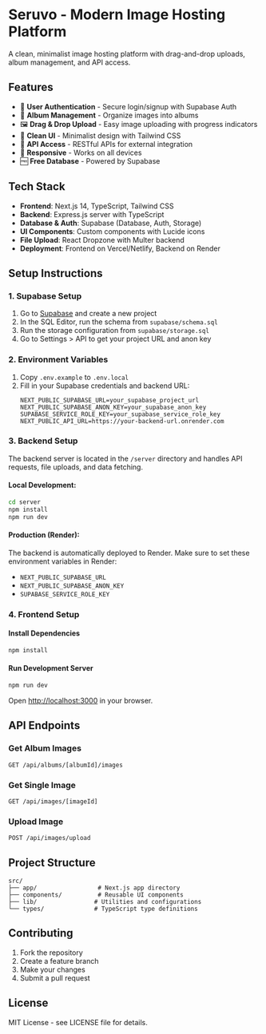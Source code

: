 # Seruvo - Modern Image Hosting Platform

A clean, minimalist image hosting platform with drag-and-drop uploads, album management, and API access.

## Features

- 🔐 **User Authentication** - Secure login/signup with Supabase Auth
- 📁 **Album Management** - Organize images into albums
- 🖼️ **Drag & Drop Upload** - Easy image uploading with progress indicators
- 🎨 **Clean UI** - Minimalist design with Tailwind CSS
- 🔗 **API Access** - RESTful APIs for external integration
- 📱 **Responsive** - Works on all devices
- 🆓 **Free Database** - Powered by Supabase

## Tech Stack

- **Frontend**: Next.js 14, TypeScript, Tailwind CSS
- **Backend**: Express.js server with TypeScript
- **Database & Auth**: Supabase (Database, Auth, Storage)
- **UI Components**: Custom components with Lucide icons
- **File Upload**: React Dropzone with Multer backend
- **Deployment**: Frontend on Vercel/Netlify, Backend on Render

## Setup Instructions

### 1. Supabase Setup

1. Go to [Supabase](https://supabase.com) and create a new project
2. In the SQL Editor, run the schema from `supabase/schema.sql`
3. Run the storage configuration from `supabase/storage.sql`
4. Go to Settings > API to get your project URL and anon key

### 2. Environment Variables

1. Copy `.env.example` to `.env.local`
2. Fill in your Supabase credentials and backend URL:
   ```
   NEXT_PUBLIC_SUPABASE_URL=your_supabase_project_url
   NEXT_PUBLIC_SUPABASE_ANON_KEY=your_supabase_anon_key
   SUPABASE_SERVICE_ROLE_KEY=your_supabase_service_role_key
   NEXT_PUBLIC_API_URL=https://your-backend-url.onrender.com
   ```

### 3. Backend Setup

The backend server is located in the `/server` directory and handles API requests, file uploads, and data fetching.

#### Local Development:
```bash
cd server
npm install
npm run dev
```

#### Production (Render):
The backend is automatically deployed to Render. Make sure to set these environment variables in Render:
- `NEXT_PUBLIC_SUPABASE_URL`
- `NEXT_PUBLIC_SUPABASE_ANON_KEY`
- `SUPABASE_SERVICE_ROLE_KEY`

### 4. Frontend Setup

#### Install Dependencies

```bash
npm install
```

#### Run Development Server

```bash
npm run dev
```

Open [http://localhost:3000](http://localhost:3000) in your browser.

## API Endpoints

### Get Album Images
```
GET /api/albums/[albumId]/images
```

### Get Single Image
```
GET /api/images/[imageId]
```

### Upload Image
```
POST /api/images/upload
```

## Project Structure

```
src/
├── app/                 # Next.js app directory
├── components/          # Reusable UI components
├── lib/                # Utilities and configurations
└── types/              # TypeScript type definitions
```

## Contributing

1. Fork the repository
2. Create a feature branch
3. Make your changes
4. Submit a pull request

## License

MIT License - see LICENSE file for details.
